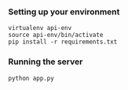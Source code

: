 
### Setting up your environment

```
virtualenv api-env
source api-env/bin/activate
pip install -r requirements.txt
```

### Running the server

```
python app.py
```